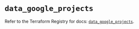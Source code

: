 # `data_google_projects`

Refer to the Terraform Registry for docs: [`data_google_projects`](https://registry.terraform.io/providers/hashicorp/google-beta/5.39.0/docs/data-sources/google_projects).

